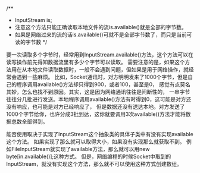 /**
* InputStream is;
* 注意这个方法只能正确读取本地文件的流is.available()就是全部的字节数。
* 如果是网络过来的流的话is.available()可就不是全部字节数了，而只是当前可读的字节数
*/

  
要一次读取多个字节时，经常用到InputStream.available()方法，这个方法可以在读写操作前先得知数据流里有多少个字节可以读取。
需要注意的是，如果这个方法用在从本地文件读取数据时，一般不会遇到问题，但如果是用于网络操作，就经常会遇到一些麻烦。
比如，Socket通讯时，对方明明发来了1000个字节，但是自己的程序调用available()方法却只得到900，或者100，甚至是0，
感觉有点莫名其妙，怎么也找不到原因。其实，这是因为网络通讯往往是间断性的，
一串字节往往分几批进行发送。本地程序调用available()方法有时得到0，这可能是对方还没有响应，也可能是对方已经响应了，
但是数据还没有送达本地。对方发送了1000个字节给你，也许分成3批到达，这你就要调用3次available()方法才能将数据总数全部得到。


能否使用取决于实现了InputStream这个抽象类的具体子类中有没有实现available这个方法。
如果实现了那么就可以取得大小，如果没有实现那么就获取不到。
例如FileInputStream就实现了available方法，那么就可以用new byte[in.available()];这种方式。
但是，网络编程的时候Socket中取到的InputStream，就没有实现这个方法，那么就不可以使用这种方式创建数组。